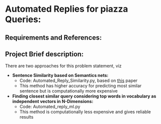 # Automated Replies for piazza Queries:
## Requirements and References:
## Project Brief description:
There are two approaches for this problem statement, viz
* **Sentence Similarity based on Semantics nets:** 
  - Code: Automated_Reply_Similarity.py, based on [this](https://ieeexplore.ieee.org/document/1644735/) paper
  - This method has higher accuracy for predicting most similar sentence but is computationally more expensive
* **Finding closest similar query considering top words in vocabulary as independent vectors in N-Dimensions:**
  - Code: Automated_reply_ml.py
  - This method is computationally less expensive and gives reliable results
